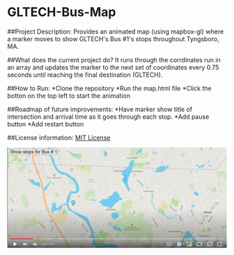 # GLTECH-Bus-Map

##Project Description: 
Provides an animated map (using mapbox-gl) where a marker moves to show GLTECH's Bus #1's stops throughout Tyngsboro, MA.

##What does the current project do? 
It runs through the corrdinates run in an array and updates the marker to the next set of coordinates every 0.75 seconds until reaching the final destination (GLTECH).

##How to Run: 
*Clone the repository
*Run the map.html file
*Click the botton on the top left to start the animation

##Roadmap of future improvements: 
*Have marker show title of intersection and arrival time as it goes through each stop.
*Add pause button
*Add restart button

##License information: 
[MIT License](https://github.com/LJaquez/GLTECH-Bus-Map/blob/main/LICENSE)

[<img src="map-vid-thumbnail.png">](https://www.youtube.com/watch?v=YmgChy038LE "GLTECH Bus Map Animation")
